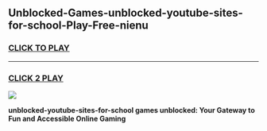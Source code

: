 
## Unblocked-Games-unblocked-youtube-sites-for-school-Play-Free-nienu
<h3>
<a href="https://premium76.site?title=unblocked-youtube-sites-for-school&ref=10A">CLICK TO PLAY</a></h3>
<hr>

<h3>
<a href="https://premium76.site?title=unblocked-youtube-sites-for-school&ref=10A">CLICK 2 PLAY</a>
  
</h3>

<a href="https://premium76.site?title=unblocked-youtube-sites-for-school&ref=10A"><img src="https://clearcache.store/games.png"></a>


**unblocked-youtube-sites-for-school games unblocked: Your Gateway to Fun and Accessible Online Gaming**
